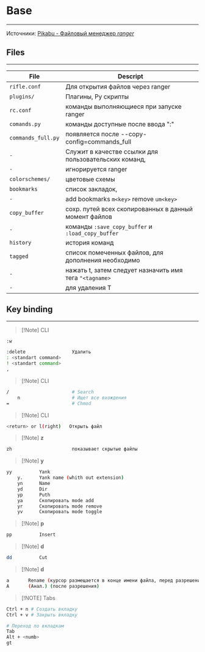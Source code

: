 # Base
---
Источники: [Pikabu - Файловый менеджер *ranger*](https://pikabu.ru/story/faylovyiy_menedzher_ranger_5784003)


## Files
---

| File               | Descript                                                 |
|--------------------|----------------------------------------------------------|
| `rifle.conf`       | Для открытия файлов через  ranger                        |
| `plugins/`         | Плагины,  Py  скрипты                                    |
| `rc.conf`          | команды выполняющиеся при запуске  ranger                |
| `comands.py`       | команды доступные после ввода ":"                        |
| `commands_full.py` | появляется после --copy-config=commands_full             |
| `-`                | Служит в качестве ссылки для пользовательских команд,    |
| `-`                | игнорируется  ranger                                     |
| `colorschemes/`    | цветовые схемы                                           |
| `bookmarks`        | список закладок,                                         |
| `-`                | add bookmarks `m<key>` remove `um<key>`                  |
| `copy_buffer`      | сохр. путей всех скопированных в данный момент файлов    |
| `-`                | команды `:save_copy_buffer` и `:load_copy_buffer`        |
| `history`          | история команд                                           |
| `tagged`           | список помеченных файлов, для дополнения необходимо      |
| `-`                | нажать  t, затем следует назначить имя тега `"<tagname>` |
| `-`                | для удаления  T                                          |

## Key binding
---
>[!Note] CLI
```sh
:w

:delete                 Удалить
: <standart command>
! <standart command>
,
```

>[!Note] CLI
```sh
/                       # Search
    n                   # Ищет все вхождения
=                       # Chmod
```

>[!Note] CLI 
```sh
<return> or l(right)   Открыть файл
```

>[!Note] **z**
```sh
zh                      показывает скрытые файлы
```   

>[!Note] **y**
```sh
yy          Yank
    y.      Yank name (whith out extension)
    yn      Name
    yd      Dir
    yp      Puth
    ya      Скопировать mode add
    yr      Скопировать mode remove
    yv      Скопировать mode toggle
```
   
>[!Note] **p**
```sh
pp          Insert
```
>[!Note] **d**
```sh
dd          Cut
```

>[!Note] **d**
```sh
a       Rename (курсор размещается в конце имени файла, перед разрешением)
A       (Анал.) (после разрешения)
```

> [!NOTE] Tabs
```sh
Ctrl + n # Создать вкладку               
Ctrl + v # Закрыть вкладку

# Переход по вкладкам
Tab   
Alt + <numb>
gt
```



